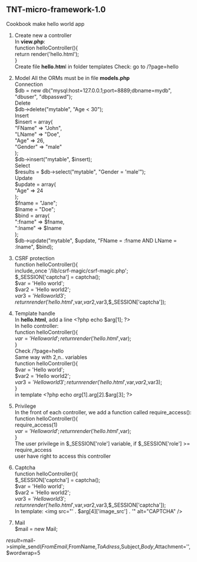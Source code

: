 ## TNT-micro-framework-1.0  

Cookbook make hello world app  
  
1. Create new a controller  
In **view.php**:  
function helloController(){  
return render('hello.html');  
}  
Create file **hello.htm**l in folder templates
Check: go to /?page=hello  
  
2. Model
All the ORMs must be in file **models.php**  
Connection  
$db = new db("mysql:host=127.0.0.1;port=8889;dbname=mydb", "dbuser", "dbpasswd");  
Delete  
$db-&gt;delete("mytable", "Age &lt; 30");  
Insert  
$insert = array(  
"FName" =&gt; "John",  
"LName" =&gt; "Doe",  
"Age" =&gt; 26,  
"Gender" =&gt; "male"  
);  
$db-&gt;insert("mytable", $insert);  
Select  
$results = $db-&gt;select("mytable", "Gender = 'male'");  
Update  
$update = array(  
"Age" =&gt; 24  
);  
$fname = "Jane";  
$lname = "Doe";  
$bind = array(  
":fname" =&gt; $fname,  
":lname" =&gt; $lname  
);  
$db-&gt;update("mytable", $update, "FName = :fname AND LName = :lname", $bind);  

3. CSRF protection  
function helloController(){  
include_once '/lib/csrf-magic/csrf-magic.php';  
$_SESSION['captcha'] = captcha();  
$var = 'Hello world';  
$var2 = 'Hello world2';  
$var3 = 'Hello world3';  
return render('hello.html',$var,$var2,$var3,$_SESSION['captcha']); 

4. Template handle  
In **hello.html**, add a line &lt;?php echo $arg[1]; ?&gt;  
In hello controller:  
function helloController(){  
$var = 'Hello world';  
return render('hello.html',$var);  
}  
Check /?page=hello  
Same way with 2,n.. variables  
function helloController(){  
$var = 'Hello world';  
$var2 = 'Hello world2';  
$var3 = 'Hello world3';  
return render('hello.html',$var,$var2,$var3);  
}  
in template &lt;?php echo $arg[1].$arg[2].$arg[3]; ?&gt;  
  
5. Privilege  
In the front of each controller, we add a function called require_access():  
function helloController(){  
require_access(1)  
$var = 'Hello world';  
return render('hello.html',$var);  
}  
The user privilege in $_SESSION['role'] variable, if $_SESSION['role'] &gt;= require_access  
user have right to access this controller  
  
6. Captcha  
function helloController(){  
$_SESSION['captcha'] = captcha();  
$var = 'Hello world';  
$var2 = 'Hello world2';  
$var3 = 'Hello world3';  
return render('hello.html',$var,$var2,$var3,$_SESSION['captcha']);  
In template: &lt;img src="' . $arg[4]['image_src'] . '" alt="CAPTCHA" /&gt;

7. Mail  
$mail = new Mail; 

$result =$mail-&gt;simple_send($FromEmail,$FromName,$ToAdress,$Subject,$Body,$Attachment='',$wordwrap=5
